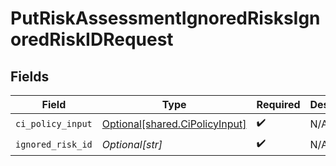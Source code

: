 # PutRiskAssessmentIgnoredRisksIgnoredRiskIDRequest


## Fields

| Field                                                                      | Type                                                                       | Required                                                                   | Description                                                                |
| -------------------------------------------------------------------------- | -------------------------------------------------------------------------- | -------------------------------------------------------------------------- | -------------------------------------------------------------------------- |
| `ci_policy_input`                                                          | [Optional[shared.CiPolicyInput]](undefined/models/shared/cipolicyinput.md) | :heavy_check_mark:                                                         | N/A                                                                        |
| `ignored_risk_id`                                                          | *Optional[str]*                                                            | :heavy_check_mark:                                                         | N/A                                                                        |